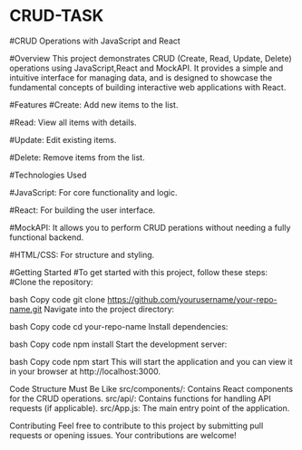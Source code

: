 # CRUD-TASK

#CRUD Operations with JavaScript and React

#Overview
This project demonstrates CRUD (Create, Read, Update, Delete) operations using JavaScript,React and MockAPI. It provides a simple and intuitive interface for managing data, and is designed to showcase the fundamental concepts of building interactive web applications with React.

#Features
#Create: Add new items to the list.

#Read: View all items with details.

#Update: Edit existing items.

#Delete: Remove items from the list.

#Technologies Used

#JavaScript: For core functionality and logic.

#React: For building the user interface.

#MockAPI: It allows you to perform CRUD perations without needing a fully functional backend.

#HTML/CSS: For structure and styling.


#Getting Started
#To get started with this project, follow these steps:
#Clone the repository:

bash
Copy code
git clone https://github.com/yourusername/your-repo-name.git
Navigate into the project directory:

bash
Copy code
cd your-repo-name
Install dependencies:

bash
Copy code
npm install
Start the development server:

bash
Copy code
npm start
This will start the application and you can view it in your browser at http://localhost:3000.

Code Structure Must Be Like
src/components/: Contains React components for the CRUD operations.
src/api/: Contains functions for handling API requests (if applicable).
src/App.js: The main entry point of the application.

Contributing
Feel free to contribute to this project by submitting pull requests or opening issues. Your contributions are welcome!
